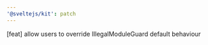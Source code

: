 ```yaml
---
'@sveltejs/kit': patch
---
```


[feat] allow users to override IllegalModuleGuard default behaviour
